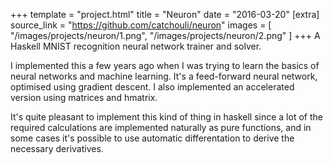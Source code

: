 +++
template = "project.html"
title = "Neuron"
date = "2016-03-20"
[extra]
source_link = "https://github.com/catchouli/neuron"
images = [
    "/images/projects/neuron/1.png",
    "/images/projects/neuron/2.png"
]
+++
A Haskell MNIST recognition neural network trainer and solver.

I implemented this a few years ago when I was trying to learn the basics of neural networks and machine learning. It's a feed-forward neural network, optimised using gradient descent. I also implemented an accelerated version using matrices and hmatrix.

It's quite pleasant to implement this kind of thing in haskell since a lot of the required calculations are implemented naturally as pure functions, and in some cases it's possible to use automatic differentation to derive the necessary derivatives. 
